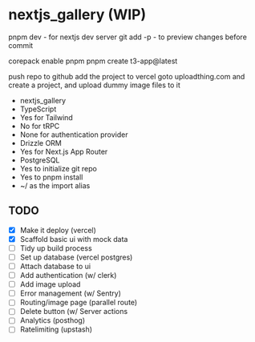 # nextjs_gallery (WIP)

pnpm dev - for nextjs dev server
git add -p - to preview changes before commit

corepack enable pnpm
pnpm create t3-app@latest

push repo to github
add the project to vercel
goto uploadthing.com and create a project, and upload dummy image files to it

-   nextjs_gallery
-   TypeScript
-   Yes for Tailwind
-   No for tRPC
-   None for authentication provider
-   Drizzle ORM
-   Yes for Next.js App Router
-   PostgreSQL
-   Yes to initialize git repo
-   Yes to pnpm install
-   ~/ as the import alias

## TODO

-   [x] Make it deploy (vercel)
-   [x] Scaffold basic ui with mock data
-   [ ] Tidy up build process
-   [ ] Set up database (vercel postgres)
-   [ ] Attach database to ui
-   [ ] Add authentication (w/ clerk)
-   [ ] Add image upload
-   [ ] Error management (w/ Sentry)
-   [ ] Routing/image page (parallel route)
-   [ ] Delete button (w/ Server actions
-   [ ] Analytics (posthog)
-   [ ] Ratelimiting (upstash)
